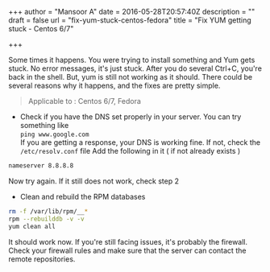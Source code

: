 +++
author = "Mansoor A"
date = 2016-05-28T20:57:40Z
description = ""
draft = false
url = "fix-yum-stuck-centos-fedora"
title = "Fix YUM getting stuck - Centos 6/7"

+++


Some times it happens.  You were trying to install something and Yum gets stuck. No error messages,
it's just stuck. After you do several Ctrl+C, you're back in the shell. But, yum is still not working
as it should. There could be several reasons why it happens, and the fixes are pretty simple. 

> Applicable to : Centos 6/7, Fedora

* Check if you have the DNS set properly in your server. You can try something like   
`ping www.google.com`  
If you are getting a response, your DNS is working fine. If not, check the `/etc/resolv.conf` file
Add the following in it ( if not already exists )

```bash
nameserver 8.8.8.8
```

Now try again. If it still does not work, check step 2

* Clean and rebuild the RPM databases
```bash
rm -f /var/lib/rpm/__*
rpm --rebuilddb -v -v
yum clean all
```

It should work now. If you're still facing issues, it's probably the firewall. Check your firewall rules
and make sure that the server can contact the remote repositories.

